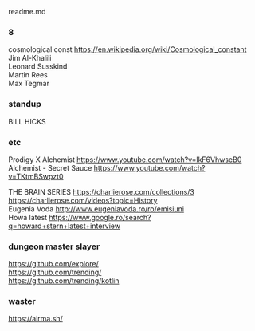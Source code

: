 readme.md


### 8

cosmological const https://en.wikipedia.org/wiki/Cosmological_constant
Jim Al-Khalili  
Leonard Susskind  
Martin Rees  
Max Tegmar  

### standup

BILL HICKS  


### etc
Prodigy X Alchemist https://www.youtube.com/watch?v=lkF6VhwseB0  
Alchemist - Secret Sauce https://www.youtube.com/watch?v=TKtmBSwpzt0

THE BRAIN SERIES https://charlierose.com/collections/3
https://charlierose.com/videos?topic=History  
Eugenia Voda http://www.eugeniavoda.ro/ro/emisiuni  
Howa latest https://www.google.ro/search?q=howard+stern+latest+interview

### dungeon master slayer
https://github.com/explore/  
https://github.com/trending/  
https://github.com/trending/kotlin  

### waster

https://airma.sh/


